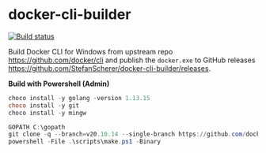 # docker-cli-builder
[![Build status](https://ci.appveyor.com/api/projects/status/5mn0j7adf8xtoawn/branch/master?svg=true)](https://ci.appveyor.com/project/StefanScherer/docker-cli-builder/branch/master)

Build Docker CLI for Windows from upstream repo https://github.com/docker/cli and publish the `docker.exe` to GitHub releases https://github.com/StefanScherer/docker-cli-builder/releases.

**Build with Powershell (Admin)**
```powershell
choco install -y golang -version 1.13.15
choco install -y git
choco install -y mingw

GOPATH C:\gopath
git clone -q --branch=v20.10.14 --single-branch https://github.com/docker/cli.git C:\gopath\src\github.com\docker\cli
powershell -File .\scripts\make.ps1 -Binary
```

